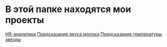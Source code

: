 # В этой папке находятся мои проекты
[HR-аналитика](https://github.com/natpie1974/Yandex_Practicum_projects/tree/main/HR_analytics)
[Предсказание вкуса молока](https://github.com/natpie1974/Yandex_Practicum_projects/tree/main/Milk_taste_prediction)
[Предсказание температуры звезды](https://github.com/natpie1974/Yandex_Practicum_projects/tree/main/Stars_temperature_prediction)
